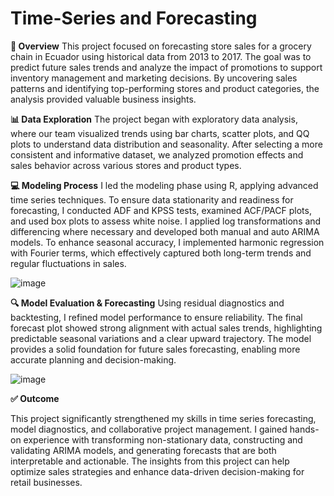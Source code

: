 # Time-Series and Forecasting

**📌 Overview**
This project focused on forecasting store sales for a grocery chain in Ecuador using historical data from 2013 to 2017. The goal was to predict future sales trends and analyze the impact of promotions to support inventory management and marketing decisions. By uncovering sales patterns and identifying top-performing stores and product categories, the analysis provided valuable business insights.

**📊 Data Exploration**
The project began with exploratory data analysis, where our team visualized trends using bar charts, scatter plots, and QQ plots to understand data distribution and seasonality. After selecting a more consistent and informative dataset, we analyzed promotion effects and sales behavior across various stores and product types.

**💻 Modeling Process**
I led the modeling phase using R, applying advanced time series techniques. To ensure data stationarity and readiness for forecasting, I conducted ADF and KPSS tests, examined ACF/PACF plots, and used box plots to assess white noise. I applied log transformations and differencing where necessary and developed both manual and auto ARIMA models. To enhance seasonal accuracy, I implemented harmonic regression with Fourier terms, which effectively captured both long-term trends and regular fluctuations in sales.

![image](https://github.com/Fauziakhangs/Time-Series/blob/38231082c61504b78a9212fc335652071894f892/Time%20Series.PNG)

**🔍 Model Evaluation & Forecasting**
Using residual diagnostics and backtesting, I refined model performance to ensure reliability. The final forecast plot showed strong alignment with actual sales trends, highlighting predictable seasonal variations and a clear upward trajectory. The model provides a solid foundation for future sales forecasting, enabling more accurate planning and decision-making.

![image](https://github.com/Fauziakhangs/Time-Series/blob/622b62e00d317605a4c11ea544a3ba8d1b9ffd52/Forecasting.PNG)

**✅ Outcome**

This project significantly strengthened my skills in time series forecasting, model diagnostics, and collaborative project management. I gained hands-on experience with transforming non-stationary data, constructing and validating ARIMA models, and generating forecasts that are both interpretable and actionable. The insights from this project can help optimize sales strategies and enhance data-driven decision-making for retail businesses. 
